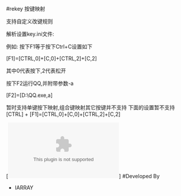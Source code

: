 #rekey 按键映射

支持自定义改键规则

解析设置key.ini文件: 

例如: 按下F1等于按下Ctrl+C设置如下

[F1]=[CTRL,0]+[C,0]+[CTRL,2]+[C,2]

其中0代表按下,2代表松开

按下F2运行QQ,并附带参数-a

[F2]=[D:\QQ.exe,a]

暂时支持单键按下映射,组合键映射其它按键并不支持
下面的设置暂不支持
[CTRL] + [F1]=[CTRL,0]+[C,0]+[CTRL,2]+[C,2]

[![程序下载地址](http://files.cnblogs.com/files/fornet/rekey.zip)]
#Developed By

* IARRAY
  

